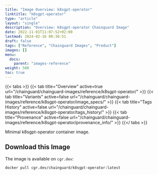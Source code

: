 ```yaml
---
title: "Image Overview: k8sgpt-operator"
linktitle: "k8sgpt-operator"
type: "article"
layout: "single"
description: "Overview: k8sgpt-operator Chainguard Image"
date: 2022-11-01T11:07:52+02:00
lastmod: 2024-02-16 00:30:51
draft: false
tags: ["Reference", "Chainguard Images", "Product"]
images: []
menu: 
  docs: 
    parent: "images-reference"
weight: 500
toc: true
---
```


{{< tabs >}}
{{< tab title="Overview" active=true url="/chainguard/chainguard-images/reference/k8sgpt-operator/" >}}
{{< tab title="Variants" active=false url="/chainguard/chainguard-images/reference/k8sgpt-operator/image_specs/" >}}
{{< tab title="Tags History" active=false url="/chainguard/chainguard-images/reference/k8sgpt-operator/tags_history/" >}}
{{< tab title="Provenance" active=false url="/chainguard/chainguard-images/reference/k8sgpt-operator/provenance_info/" >}}
{{</ tabs >}}



<!--overview:start-->
Minimal k8sgpt-operator container image.
<!--overview:end-->

<!--getting:start-->
## Download this Image
The image is available on `cgr.dev`:

```
docker pull cgr.dev/chainguard/k8sgpt-operator:latest
```
<!--getting:end-->

<!--body:start-->
<!--body:end-->

